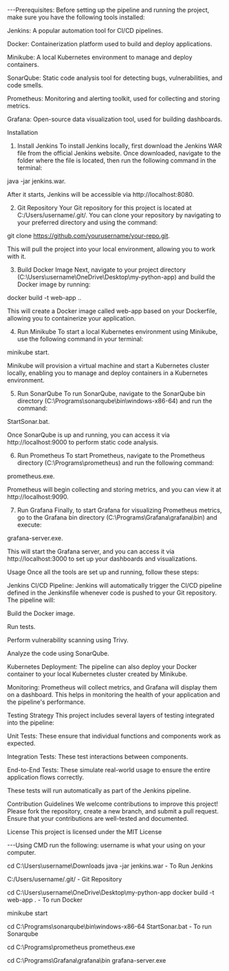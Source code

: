 ---Prerequisites: Before setting up the pipeline and running the project, make sure you have the following tools installed:

Jenkins: A popular automation tool for CI/CD pipelines.

Docker: Containerization platform used to build and deploy applications.

Minikube: A local Kubernetes environment to manage and deploy containers.

SonarQube: Static code analysis tool for detecting bugs, vulnerabilities, and code smells.

Prometheus: Monitoring and alerting toolkit, used for collecting and storing metrics.

Grafana: Open-source data visualization tool, used for building dashboards.

Installation
1. Install Jenkins
To install Jenkins locally, first download the Jenkins WAR file from the official Jenkins website. Once downloaded, navigate to the folder where the file is located, then run the following command in the terminal:

java -jar jenkins.war.

After it starts, Jenkins will be accessible via http://localhost:8080.

2. Git Repository
Your Git repository for this project is located at C:/Users/username/.git/. You can clone your repository by navigating to your preferred directory and using the command:

git clone https://github.com/yourusername/your-repo.git.

This will pull the project into your local environment, allowing you to work with it.

3. Build Docker Image
Next, navigate to your project directory (C:\Users\username\OneDrive\Desktop\my-python-app) and build the Docker image by running:

docker build -t web-app ..

This will create a Docker image called web-app based on your Dockerfile, allowing you to containerize your application.

4. Run Minikube
To start a local Kubernetes environment using Minikube, use the following command in your terminal:

minikube start.

Minikube will provision a virtual machine and start a Kubernetes cluster locally, enabling you to manage and deploy containers in a Kubernetes environment.

5. Run SonarQube
To run SonarQube, navigate to the SonarQube bin directory (C:\Programs\sonarqube\bin\windows-x86-64) and run the command:

StartSonar.bat.

Once SonarQube is up and running, you can access it via http://localhost:9000 to perform static code analysis.

6. Run Prometheus
To start Prometheus, navigate to the Prometheus directory (C:\Programs\prometheus) and run the following command:

prometheus.exe.

Prometheus will begin collecting and storing metrics, and you can view it at http://localhost:9090.

7. Run Grafana
Finally, to start Grafana for visualizing Prometheus metrics, go to the Grafana bin directory (C:\Programs\Grafana\grafana\bin) and execute:

grafana-server.exe.

This will start the Grafana server, and you can access it via http://localhost:3000 to set up your dashboards and visualizations.

Usage
Once all the tools are set up and running, follow these steps:

Jenkins CI/CD Pipeline: Jenkins will automatically trigger the CI/CD pipeline defined in the Jenkinsfile whenever code is pushed to your Git repository. The pipeline will:

Build the Docker image.

Run tests.

Perform vulnerability scanning using Trivy.

Analyze the code using SonarQube.

Kubernetes Deployment: The pipeline can also deploy your Docker container to your local Kubernetes cluster created by Minikube.

Monitoring: Prometheus will collect metrics, and Grafana will display them on a dashboard. This helps in monitoring the health of your application and the pipeline's performance.

Testing Strategy
This project includes several layers of testing integrated into the pipeline:

Unit Tests: These ensure that individual functions and components work as expected.

Integration Tests: These test interactions between components.

End-to-End Tests: These simulate real-world usage to ensure the entire application flows correctly.

These tests will run automatically as part of the Jenkins pipeline.

Contribution Guidelines
We welcome contributions to improve this project! Please fork the repository, create a new branch, and submit a pull request. Ensure that your contributions are well-tested and documented.

License
This project is licensed under the MIT License

---Using CMD run the following: username is what your using on your computer.

cd C:\Users\username\Downloads
java -jar jenkins.war                       - To Run Jenkins

C:/Users/username/.git/ - Git Repository

cd C:\Users\username\OneDrive\Desktop\my-python-app
docker build -t web-app .                   - To run Docker

minikube start

cd C:\Programs\sonarqube\bin\windows-x86-64
StartSonar.bat                              - To run Sonarqube

cd C:\Programs\prometheus
prometheus.exe

cd C:\Programs\Grafana\grafana\bin
grafana-server.exe

